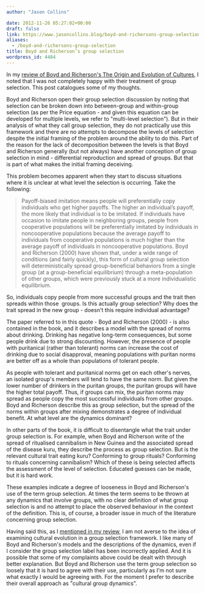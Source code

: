 ```yaml
---
author: "Jason Collins"

date: 2012-11-26 05:27:02+00:00
draft: false
link: https://www.jasoncollins.blog/boyd-and-richersons-group-selection/
aliases:
  - /boyd-and-richersons-group-selection
title: Boyd and Richerson’s group selection
wordpress_id: 4484
---
```


In my [review of Boyd and Richerson's The Origin and Evolution of Cultures](https://www.jasoncollins.blog/boyd-and-richersons-the-origin-and-evolution-of-cultures/), I noted that I was not completely happy with their treatment of group selection. This post catalogues some of my thoughts.

Boyd and Richerson open their group selection discussion by noting that selection can be broken down into between-group and within-group selection (as per the Price equation - and given this equation can be developed for multiple levels, we refer to "multi-level selection"). But in their analysis of what they call group selection, they do not practically use this framework and there are no attempts to decompose the levels of selection despite the initial framing of the problem around the ability to do this. Part of the reason for the lack of decomposition between the levels is that Boyd and Richerson generally (but not always) have another conception of group selection in mind - differential reproduction and spread of groups. But that is part of what makes the initial framing deceiving.

This problem becomes apparent when they start to discuss situations where it is unclear at what level the selection is occurring. Take the following:


<blockquote>Payoff-biased imitation means people will preferentially copy individuals who get higher payoffs. The higher an individual’s payoff, the more likely that individual is to be imitated. If individuals have occasion to imitate people in neighboring groups, people from cooperative populations will be preferentially imitated by individuals in noncooperative populations because the average payoff to individuals from cooperative populations is much higher than the average payoff of individuals in noncooperative populations. Boyd and Richerson (2000) have shown that, under a wide range of conditions (and fairly quickly), this form of cultural group selection will deterministically spread group-beneficial behaviors from a single group (at a group-beneficial equilibrium) through a meta-population of other groups, which were previously stuck at a more individualistic equilibrium.

</blockquote>

So, individuals copy people from more successful groups and the trait then spreads within those  groups. Is this actually group selection? Why does the trait spread in the new group - doesn't this require individual advantage?

The paper referred to in this quote - Boyd and Richerson (2000) - is also contained in the book, and it describes a model with the spread of norms about drinking. Drinking has negative long-term consequences, but some people drink due to strong discounting. However, the presence of people with puritanical (rather than tolerant) norms can increase the cost of drinking due to social disapproval, meaning populations with puritan norms are better off as a whole than populations of tolerant people.

As people with tolerant and puritanical norms get on each other's nerves, an isolated group's members will tend to have the same norm. But given the lower number of drinkers in the puritan groups, the puritan groups will have the higher total payoff. Thus, if groups can mix, the puritan norms may spread as people copy the most successful individuals from other groups. Boyd and Richerson describe this as group selection, but the spread of the norms within groups after mixing demonstrates a degree of individual benefit. At what level are the dynamics dominant?

In other parts of the book, it is difficult to disentangle what the trait under group selection is. For example, when Boyd and Richerson write of the spread of ritualised cannibalism in New Guinea and the associated spread of the disease kuru, they describe the process as group selection. But is the relevant cultural trait eating kuru? Conforming to group rituals? Conforming to rituals concerning cannibalism? Which of these is being selected affects the assessment of the level of selection. Educated guesses can be made, but it is hard work.

These examples indicate a degree of looseness in Boyd and Richerson's use of the term group selection. At times the term seems to be thrown at any dynamics that involve groups, with no clear definition of what group selection is and no attempt to place the observed behaviour in the context of the definition. This is, of course, a broader issue in much of the literature concerning group selection.

Having said this, as I [mentioned in my review](https://www.jasoncollins.blog/boyd-and-richersons-the-origin-and-evolution-of-cultures/), I am not averse to the idea of examining cultural evolution in a group selection framework. I like many of Boyd and Richerson's models and the descriptions of the dynamics, even if I consider the group selection label has been incorrectly applied. And it is possible that some of my complaints above could be dealt with through better explanation. But Boyd and Richerson use the term group selection so loosely that it is hard to agree with their use, particularly as I'm not sure what exactly I would be agreeing with. For the moment I prefer to describe their overall approach as "cultural group dynamics".
